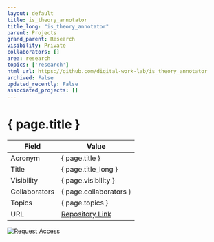 ```yaml
---
layout: default
title: is_theory_annotator
title_long: "is_theory_annotator"
parent: Projects
grand_parent: Research
visibility: Private
collaborators: []
area: research
topics: ['research']
html_url: https://github.com/digital-work-lab/is_theory_annotator
archived: False
updated_recently: False
associated_projects: []
---
```


# { page.title }

Field               | Value
------------------- | ----------------------------------
Acronym             | { page.title }
Title               | { page.title_long }
Visibility          | { page.visibility }
Collaborators       | { page.collaborators }
Topics              | { page.topics }
URL                 | [Repository Link](https://github.com/digital-work-lab/is_theory_annotator)

[![Request Access](https://img.shields.io/badge/Request-Access-blue?style=for-the-badge)](https://github.com/digital-work-lab/is_theory_annotator/issues/new?assignees=geritwagner&labels=access+request&template=request-repo-access.md&title=%5BAccess+Request%5D+Request+for+access+to+repository)

